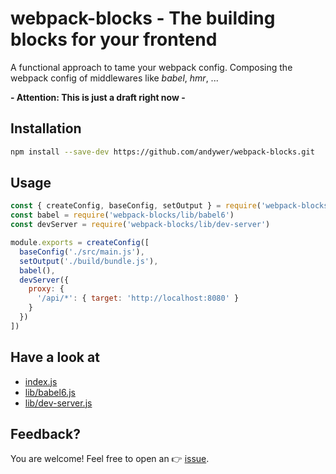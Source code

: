 # webpack-blocks - The building blocks for your frontend

A functional approach to tame your webpack config. Composing the webpack config of middlewares like *babel*, *hmr*, ...

**- Attention: This is just a draft right now -**


## Installation

```sh
npm install --save-dev https://github.com/andywer/webpack-blocks.git
```


## Usage

```js
const { createConfig, baseConfig, setOutput } = require('webpack-blocks')
const babel = require('webpack-blocks/lib/babel6')
const devServer = require('webpack-blocks/lib/dev-server')

module.exports = createConfig([
  baseConfig('./src/main.js'),
  setOutput('./build/bundle.js'),
  babel(),
  devServer({
    proxy: {
      '/api/*': { target: 'http://localhost:8080' }
    }
  })
])
```

## Have a look at

- [index.js](./index.js)
- [lib/babel6.js](./lib/babel6.js)
- [lib/dev-server.js](./lib/dev-server.js)


## Feedback?

You are welcome! Feel free to open an 👉 [issue](https://github.com/andywer/webpack-blocks/issues).

